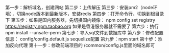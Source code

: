 第一步：解析域名，创建网站
第二步：上传解压
第三步：安装pm2（node环境），切换node版本到最新版本，安装redis
第四步：打开命令行，切换到根目录下
第五步：如果是国内服务器，先切换国内镜像： 
        npm config set registry https://registry.npm.taobao.org
        如果是香港服务器就不需要了
第六步：执行 npm install --unsafe-perm
第七步：导入sql文件到数据库中
第八步：修改配置信息：
        config/config.default.js
            sequelize配置
第九步：npm start
第十步：添加反向代理
第十一步：修改前端项目的 /common/config.js里面的域名即可
